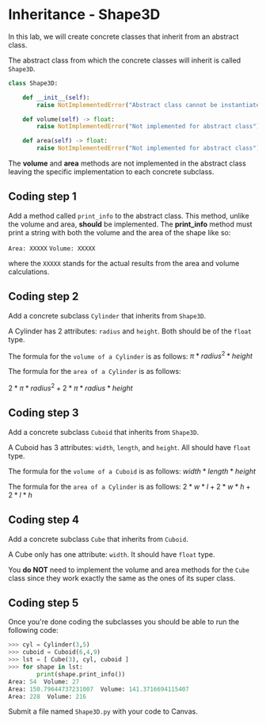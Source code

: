 # Inheritance - Shape3D

In this lab, we will create concrete classes that inherit from an abstract class.

The abstract class from which the concrete classes will inherit is called `Shape3D`.

```python
class Shape3D:

    def __init__(self):
        raise NotImplementedError("Abstract class cannot be instantiated")

    def volume(self) -> float:
        raise NotImplementedError("Not implemented for abstract class")

    def area(self) -> float:
        raise NotImplementedError("Not implemented for abstract class")
```

The **volume** and **area** methods are not implemented in the abstract class leaving the specific implementation to each concrete subclass.

## Coding step 1
Add a method called `print_info` to the abstract class. This method, unlike the volume and area, **should** be implemented. The **print_info** method must print a string with both the volume and the area of the shape like so:

`Area: XXXXX`  `Volume: XXXXX`

where the `XXXXX` stands for the actual results from the area and volume calculations.

## Coding step 2
Add a concrete subclass `Cylinder` that inherits from `Shape3D`.

A Cylinder has 2 attributes: `radius` and `height`. Both should be of the `float` type.

The formula for the `volume of a Cylinder` is as follows:  $\pi * radius^2 * height$


The formula for the `area of a Cylinder` is as follows: 

$2 * \pi * radius^2 + 2 * \pi * radius * height$


## Coding step 3
Add a concrete subclass `Cuboid` that inherits from `Shape3D`.

A Cuboid has 3 attributes: `width`, `length`, and `height`. All should have `float` type.

The formula for the `volume of a Cuboid` is as follows: $width * length * height$


The formula for the `area of a Cylinder` is as follows: $2 * w * l + 2 * w * h + 2 * l * h$


## Coding step 4
Add a concrete subclass `Cube` that inherits from `Cuboid`.

A Cube only has one attribute: `width`. It should have `float` type.

You **do NOT** need to implement the volume and area methods for the `Cube` class since they work exactly the same as the ones of its super class.

## Coding step 5
Once you're done coding the subclasses you should be able to run the following code:

```python
>>> cyl = Cylinder(3,5)
>>> cuboid = Cuboid(6,4,9)
>>> lst = [ Cube(3), cyl, cuboid ]
>>> for shape in lst:
        print(shape.print_info())
Area: 54  Volume: 27
Area: 150.79644737231007  Volume: 141.3716694115407
Area: 228  Volume: 216
```

Submit a file named `Shape3D.py` with your code to Canvas.
